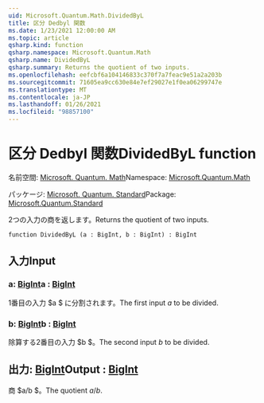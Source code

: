 ```yaml
---
uid: Microsoft.Quantum.Math.DividedByL
title: 区分 Dedbyl 関数
ms.date: 1/23/2021 12:00:00 AM
ms.topic: article
qsharp.kind: function
qsharp.namespace: Microsoft.Quantum.Math
qsharp.name: DividedByL
qsharp.summary: Returns the quotient of two inputs.
ms.openlocfilehash: eefcbf6a104146833c370f7a7feac9e51a2a203b
ms.sourcegitcommit: 71605ea9cc630e84e7ef29027e1f0ea06299747e
ms.translationtype: MT
ms.contentlocale: ja-JP
ms.lasthandoff: 01/26/2021
ms.locfileid: "98857100"
---
```

# <a name="dividedbyl-function"></a><span data-ttu-id="d1724-102">区分 Dedbyl 関数</span><span class="sxs-lookup"><span data-stu-id="d1724-102">DividedByL function</span></span>

<span data-ttu-id="d1724-103">名前空間: [Microsoft. Quantum. Math](xref:Microsoft.Quantum.Math)</span><span class="sxs-lookup"><span data-stu-id="d1724-103">Namespace: [Microsoft.Quantum.Math](xref:Microsoft.Quantum.Math)</span></span>

<span data-ttu-id="d1724-104">パッケージ: [Microsoft. Quantum. Standard](https://nuget.org/packages/Microsoft.Quantum.Standard)</span><span class="sxs-lookup"><span data-stu-id="d1724-104">Package: [Microsoft.Quantum.Standard](https://nuget.org/packages/Microsoft.Quantum.Standard)</span></span>


<span data-ttu-id="d1724-105">2つの入力の商を返します。</span><span class="sxs-lookup"><span data-stu-id="d1724-105">Returns the quotient of two inputs.</span></span>

```qsharp
function DividedByL (a : BigInt, b : BigInt) : BigInt
```


## <a name="input"></a><span data-ttu-id="d1724-106">入力</span><span class="sxs-lookup"><span data-stu-id="d1724-106">Input</span></span>

### <a name="a--bigint"></a><span data-ttu-id="d1724-107">a: [BigInt](xref:microsoft.quantum.lang-ref.bigint)</span><span class="sxs-lookup"><span data-stu-id="d1724-107">a : [BigInt](xref:microsoft.quantum.lang-ref.bigint)</span></span>

<span data-ttu-id="d1724-108">1番目の入力 $a $ に分割されます。</span><span class="sxs-lookup"><span data-stu-id="d1724-108">The first input $a$ to be divided.</span></span>


### <a name="b--bigint"></a><span data-ttu-id="d1724-109">b: [BigInt](xref:microsoft.quantum.lang-ref.bigint)</span><span class="sxs-lookup"><span data-stu-id="d1724-109">b : [BigInt](xref:microsoft.quantum.lang-ref.bigint)</span></span>

<span data-ttu-id="d1724-110">除算する2番目の入力 $b $。</span><span class="sxs-lookup"><span data-stu-id="d1724-110">The second input $b$ to be divided.</span></span>



## <a name="output--bigint"></a><span data-ttu-id="d1724-111">出力: [BigInt](xref:microsoft.quantum.lang-ref.bigint)</span><span class="sxs-lookup"><span data-stu-id="d1724-111">Output : [BigInt](xref:microsoft.quantum.lang-ref.bigint)</span></span>

<span data-ttu-id="d1724-112">商 $a/b $。</span><span class="sxs-lookup"><span data-stu-id="d1724-112">The quotient $a / b$.</span></span>
